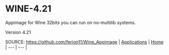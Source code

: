 # WINE-4.21

 Appimage for Wine 32bits you can run on no-multilib systems.

 Version 4.21


 SOURCE: https://github.com/ferion11/Wine_Appimage
 | [Applications](https://portable-linux-apps.github.io/apps.html) | [Home](https://portable-linux-apps.github.io)
 | --- | --- |
